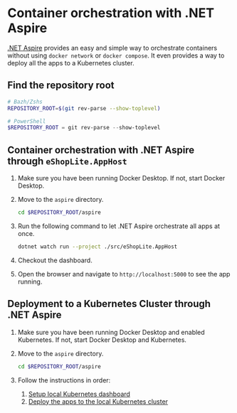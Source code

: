 # Container orchestration with .NET Aspire

[.NET Aspire](https://aka.ms/dotnet-aspire) provides an easy and simple way to orchestrate containers without using `docker network` or `docker compose`. It even provides a way to deploy all the apps to a Kubernetes cluster.

## Find the repository root

```bash
# Bazh/Zshs
REPOSITORY_ROOT=$(git rev-parse --show-toplevel)
```

```powershell
# PowerShell
$REPOSITORY_ROOT = git rev-parse --show-toplevel
```

## Container orchestration with .NET Aspire through `eShopLite.AppHost`

1. Make sure you have been running Docker Desktop. If not, start Docker Desktop.

1. Move to the `aspire` directory.

    ```bash
    cd $REPOSITORY_ROOT/aspire
    ```

1. Run the following command to let .NET Aspire orchestrate all apps at once.

    ```bash
    dotnet watch run --project ./src/eShopLite.AppHost
    ```

1. Checkout the dashboard.
1. Open the browser and navigate to `http://localhost:5000` to see the app running.

## Deployment to a Kubernetes Cluster through .NET Aspire

1. Make sure you have been running Docker Desktop and enabled Kubernetes. If not, start Docker Desktop and Kubernetes.

1. Move to the `aspire` directory.

    ```bash
    cd $REPOSITORY_ROOT/aspire
    ```

1. Follow the instructions in order:

   1. [Setup local Kubernetes dashboard](https://github.com/devkimchi/aspir8-from-scratch?tab=readme-ov-file#kubernetes-dashboard-setup)
   1. [Deploy the apps to the local Kubernetes cluster](https://github.com/devkimchi/aspir8-from-scratch?tab=readme-ov-file#aspire-flavoured-app-deployment-to-kubernetes-cluster-through-aspir8)
